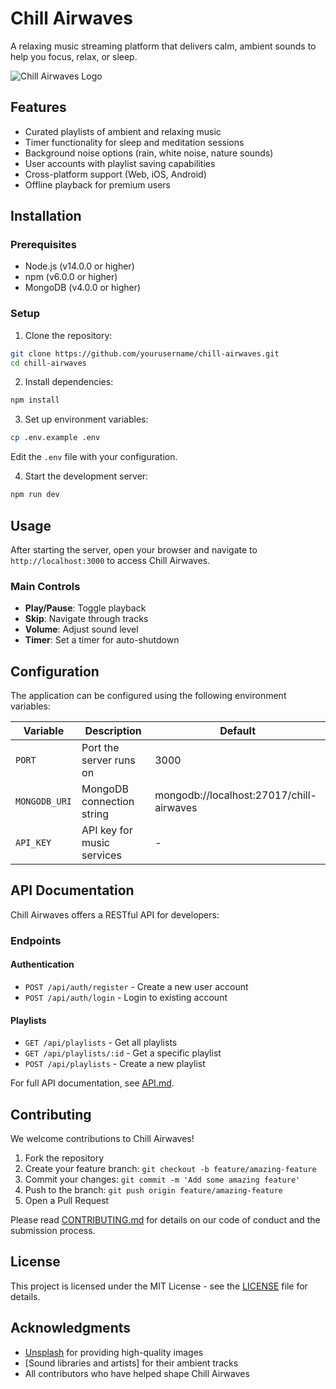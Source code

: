 # Chill Airwaves

A relaxing music streaming platform that delivers calm, ambient sounds to help you focus, relax, or sleep.

![Chill Airwaves Logo](path/to/logo.png)

## Features

- Curated playlists of ambient and relaxing music
- Timer functionality for sleep and meditation sessions
- Background noise options (rain, white noise, nature sounds)
- User accounts with playlist saving capabilities
- Cross-platform support (Web, iOS, Android)
- Offline playback for premium users

## Installation

### Prerequisites

- Node.js (v14.0.0 or higher)
- npm (v6.0.0 or higher)
- MongoDB (v4.0.0 or higher)

### Setup

1. Clone the repository:

```bash
git clone https://github.com/yourusername/chill-airwaves.git
cd chill-airwaves
```

2. Install dependencies:

```bash
npm install
```

3. Set up environment variables:

```bash
cp .env.example .env
```

Edit the `.env` file with your configuration.

4. Start the development server:

```bash
npm run dev
```

## Usage

After starting the server, open your browser and navigate to `http://localhost:3000` to access Chill Airwaves.

### Main Controls

- **Play/Pause**: Toggle playback
- **Skip**: Navigate through tracks
- **Volume**: Adjust sound level
- **Timer**: Set a timer for auto-shutdown

## Configuration

The application can be configured using the following environment variables:

| Variable      | Description                | Default                                  |
| ------------- | -------------------------- | ---------------------------------------- |
| `PORT`        | Port the server runs on    | 3000                                     |
| `MONGODB_URI` | MongoDB connection string  | mongodb://localhost:27017/chill-airwaves |
| `API_KEY`     | API key for music services | -                                        |

## API Documentation

Chill Airwaves offers a RESTful API for developers:

### Endpoints

#### Authentication

- `POST /api/auth/register` - Create a new user account
- `POST /api/auth/login` - Login to existing account

#### Playlists

- `GET /api/playlists` - Get all playlists
- `GET /api/playlists/:id` - Get a specific playlist
- `POST /api/playlists` - Create a new playlist

For full API documentation, see [API.md](docs/API.md).

## Contributing

We welcome contributions to Chill Airwaves!

1. Fork the repository
2. Create your feature branch: `git checkout -b feature/amazing-feature`
3. Commit your changes: `git commit -m 'Add some amazing feature'`
4. Push to the branch: `git push origin feature/amazing-feature`
5. Open a Pull Request

Please read [CONTRIBUTING.md](CONTRIBUTING.md) for details on our code of conduct and the submission process.

## License

This project is licensed under the MIT License - see the [LICENSE](LICENSE) file for details.

## Acknowledgments

- [Unsplash](https://unsplash.com/) for providing high-quality images
- [Sound libraries and artists] for their ambient tracks
- All contributors who have helped shape Chill Airwaves
